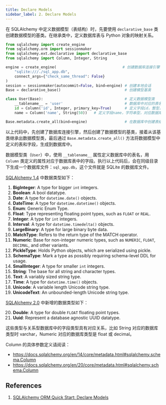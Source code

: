 ```yaml
---
title: Declare Models
sidebar_label: 2. Declare Models
---
```


在 SQLAlchemy 中定义数据模型（表结构）时，先要使用 `declarative_base` 类创建数据模型的基类。在继承类中，定义数据库表与 Python 对象的映射关系。

```py
from sqlalchemy import create_engine
from sqlalchemy.orm import sessionmaker
from sqlalchemy.ext.declarative import declarative_base
from sqlalchemy import Column, Integer, String

engine = create_engine(                              # 创建数据库连接引擎
    "sqlite:///./sql_app.db",
    connect_args={"check_same_thread": False}
)
session = sessionmaker(autocommit=False, bind=engine) # 创建本地会话
Base = declarative_base()                             # 创建模型基类

class User(Base):                                     # 定义数据模型类
    __tablename__ = 'user'                            # 数据库中对应的表名
    id = Column('id', Integer, primary_key=True)      # 定义字段id，整型，对应数据库的id列
    name = Column('name', String(50))   # 定义字段name，字符串型，对应数据库中的name列

Base.metadata.create_all(bind=engine)                 # 在数据库中创建表结构
```

以上代码中，先创建了数据库连接引擎，然后创建了数据模型的基类，接着从该基类继承出数据模型类，最后通过 `Base.metadata.create_all()` 方法将数据模型中定义的表和字段，生成到数据库中。

数据模型类（`User`）中，使用 `__tablename__` 属性定义数据库中的表名，用 `Column` 类定义的属性对应于数据库表中的字段。执行以上代码后，会在同级目录下生成一个数据库文件：`sql_app.db`，这个文件就是 SQLite 的数据库文件。

[SQLAlchemy 1.4](https://docs.sqlalchemy.org/en/14/core/type_basics.html#generic-camelcase-types) 中数据类型如下：

1. **BigInteger**: A type for bigger `int` integers.
2. **Boolean**: A bool datatype.
3. **Date**: A type for `datetime.date()` objects.
4. **DateTime**: A type for `datetime.datetime()` objects.
5. **Enum**: Generic Enum Type.
6. **Float**: Type representing floating point types, such as `FLOAT` or `REAL`.
7. **Integer**: A type for `int` integers.
8. **Interval**: A type for `datetime.timedelta()` objects.
9. **LargeBinary**: A type for large binary byte data.
10. **MatchType**: Refers to the return type of the MATCH operator.
11. **Numeric**: Base for non-integer numeric types, such as `NUMERIC`, `FLOAT`, `DECIMAL`, and other variants.
12. **PickleType**: Holds Python objects, which are serialized using pickle.
13. **SchemaType**: Mark a type as possibly requiring schema-level DDL for usage.
14. **SmallInteger**: A type for smaller `int` integers.
15. **String**: The base for all string and character types.
16. **Text**: A variably sized string type.
17. **Time**: A type for `datetime.time()` objects.
18. **Unicode**: A variable length Unicode string type.
19. **UnicodeText**: An unbounded-length Unicode string type.

[SQLAlchemy 2.0](https://docs.sqlalchemy.org/en/20/core/type_basics.html#generic-camelcase-types) 中新增的数据类型如下：

20. **Double**: A type for double `FLOAT` floating point types.
21. **Uuid**: Represent a database agnostic UUID datatype.

这些类型与关系型数据库中的字段类型具有对应关系，比如 String 对应的数据库类型时 varchar，Numeric 对应的数据库类型是 float 或 decimal。

Column 的具体参数定义请阅读：

- https://docs.sqlalchemy.org/en/14/core/metadata.html#sqlalchemy.schema.Column
- https://docs.sqlalchemy.org/en/20/core/metadata.html#sqlalchemy.schema.Column

## References

1. [SQLAlchemy ORM Quick Start: Declare Models](https://docs.sqlalchemy.org/en/20/orm/quickstart.html#declare-models)
